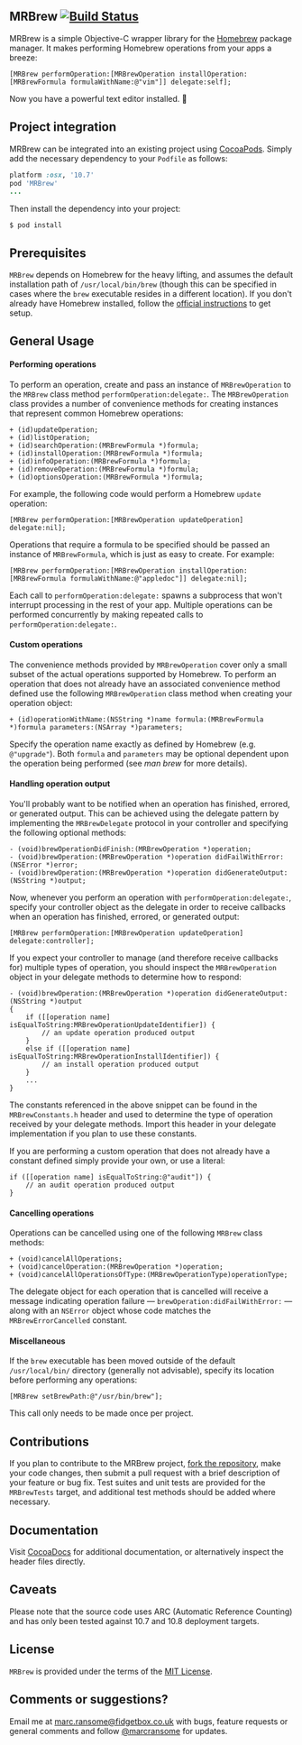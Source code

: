 ## MRBrew [![Build Status](https://travis-ci.org/marcransome/MRBrew.png)](https://travis-ci.org/marcransome/MRBrew)
MRBrew is a simple Objective-C wrapper library for the [Homebrew](http://mxcl.github.io/homebrew/) package manager.  It makes performing Homebrew operations from your apps a breeze:

```objc
[MRBrew performOperation:[MRBrewOperation installOperation:[MRBrewFormula formulaWithName:@"vim"]] delegate:self];
```

Now you have a powerful text editor installed. :beer:

## Project integration
MRBrew can be integrated into an existing project using [CocoaPods](http://cocoapods.org). Simply add the necessary dependency to your `Podfile` as follows:

```ruby
platform :osx, '10.7'
pod 'MRBrew'
...
```

Then install the dependency into your project:

`$ pod install`

## Prerequisites
`MRBrew` depends on Homebrew for the heavy lifting, and assumes the default installation path of `/usr/local/bin/brew` (though this can be specified in cases where the `brew` executable resides in a different location).  If you don't already have Homebrew installed, follow the [official instructions](http://mxcl.github.io/homebrew/) to get setup.

## General Usage

#### Performing operations
To perform an operation, create and pass an instance of `MRBrewOperation` to the `MRBrew` class method `performOperation:delegate:`.  The `MRBrewOperation` class provides a number of convenience methods for creating instances that represent common Homebrew operations:

```objc
+ (id)updateOperation;
+ (id)listOperation;
+ (id)searchOperation:(MRBrewFormula *)formula;
+ (id)installOperation:(MRBrewFormula *)formula;
+ (id)infoOperation:(MRBrewFormula *)formula;
+ (id)removeOperation:(MRBrewFormula *)formula;
+ (id)optionsOperation:(MRBrewFormula *)formula;
```

For example, the following code would perform a Homebrew `update` operation:

```objc
[MRBrew performOperation:[MRBrewOperation updateOperation] delegate:nil];
```

Operations that require a formula to be specified should be passed an instance of `MRBrewFormula`, which is just as easy to create. For example:

```objc
[MRBrew performOperation:[MRBrewOperation installOperation:[MRBrewFormula formulaWithName:@"appledoc"]] delegate:nil];
```

Each call to `performOperation:delegate:` spawns a subprocess that won't interrupt processing in the rest of your app.  Multiple operations can be performed concurrently by making repeated calls to `performOperation:delegate:`.

#### Custom operations
The convenience methods provided by `MRBrewOperation` cover only a small subset of the actual operations supported by Homebrew.  To perform an operation that does not already have an associated convenience method defined use the following `MRBrewOperation` class method when creating your operation object:

```objc
+ (id)operationWithName:(NSString *)name formula:(MRBrewFormula *)formula parameters:(NSArray *)parameters;
```

Specify the operation name exactly as defined by Homebrew (e.g. `@"upgrade"`). Both `formula` and `parameters` may be optional dependent upon the operation being performed (see *man brew* for more details).

#### Handling operation output
You'll probably want to be notified when an operation has finished, errored, or generated output.  This can be achieved using the delegate pattern by implementing the `MRBrewDelegate` protocol in your controller and specifying the following optional methods:

```objc
- (void)brewOperationDidFinish:(MRBrewOperation *)operation;
- (void)brewOperation:(MRBrewOperation *)operation didFailWithError:(NSError *)error;
- (void)brewOperation:(MRBrewOperation *)operation didGenerateOutput:(NSString *)output;
```

Now, whenever you perform an operation with `performOperation:delegate:`, specify your controller object as the delegate in order to receive callbacks when an operation has finished, errored, or generated output:

```objc
[MRBrew performOperation:[MRBrewOperation updateOperation] delegate:controller];
```

If you expect your controller to manage (and therefore receive callbacks for) multiple types of operation, you should inspect the `MRBrewOperation` object in your delegate methods to determine how to respond:

```objc
- (void)brewOperation:(MRBrewOperation *)operation didGenerateOutput:(NSString *)output
{
    if ([[operation name] isEqualToString:MRBrewOperationUpdateIdentifier]) {
        // an update operation produced output
    }
    else if ([[operation name] isEqualToString:MRBrewOperationInstallIdentifier]) {
        // an install operation produced output
    }
    ...
}
```
The constants referenced in the above snippet can be found in the `MRBrewConstants.h` header and used to determine the type of operation received by your delegate methods.  Import this header in your delegate implementation if you plan to use these constants.

If you are performing a custom operation that does not already have a constant defined simply provide your own, or use a literal:

```objc
if ([[operation name] isEqualToString:@"audit"]) {
    // an audit operation produced output
}
```

#### Cancelling operations
Operations can be cancelled using one of the following `MRBrew` class methods:

```objc
+ (void)cancelAllOperations;
+ (void)cancelOperation:(MRBrewOperation *)operation;
+ (void)cancelAllOperationsOfType:(MRBrewOperationType)operationType;
```

The delegate object for each operation that is cancelled will receive a message indicating operation failure &mdash; `brewOperation:didFailWithError:` &mdash; along with an `NSError` object whose code matches the `MRBrewErrorCancelled` constant.

#### Miscellaneous
If the `brew` executable has been moved outside of the default `/usr/local/bin/` directory (generally not advisable), specify its location before performing any operations:

```objc
[MRBrew setBrewPath:@"/usr/bin/brew"];
```

This call only needs to be made once per project.

## Contributions
If you plan to contribute to the MRBrew project, [fork the repository](https://help.github.com/articles/fork-a-repo), make your code changes, then submit a pull request with a brief description of your feature or bug fix.  Test suites and unit tests are provided for the `MRBrewTests` target, and additional test methods should be added where necessary.

## Documentation
Visit [CocoaDocs](http://cocoadocs.org/docsets/MRBrew/) for additional documentation, or alternatively inspect the header files directly.

## Caveats
Please note that the source code uses ARC (Automatic Reference Counting) and has only been tested against 10.7 and 10.8 deployment targets.

## License
`MRBrew` is provided under the terms of the [MIT License](http://opensource.org/licenses/mit-license.php).

## Comments or suggestions?
Email me at [marc.ransome@fidgetbox.co.uk](mailto://marc.ransome@fidgetbox.co.uk) with bugs, feature requests or general comments and follow [@marcransome](http://www.twitter.com/marcransome) for updates.
